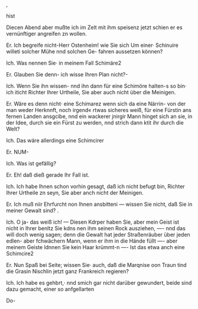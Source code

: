 ,

hist

Diecen Abend aber mußte ich im Zelt mit ihm speisenz
jetzt schien er es vernünftiger angreifen zn wollen.

Er. Ich begreife nicht-Herr Ostenheim! wie Sie sich
Um einer· Schinuire willeti solcher Mühe nnd solchen Ge-
fahren aussetzen können?

Ich. Was nennen Sie· in meinem Fall Schimäre2

Er. Glauben Sie denn- ich wisse Ihren Plan nicht?-

Ich. Wenn Sie ihn wissen- nnd ihn dann für eine
Schimöre halten-s so bin· ich iticht Richter Ihrer Urtheile,
Sie aber auch nicht über die Meinigen.

Er. Wäre es denn nicht· eine Schimarez wenn sich da
eine Närrin- von der man weder Herknnft, noch irgend«
rtwas sicheres weiß, für eine Fürstin ans fernen Landen
ansgcibe, nnd ein wackerer jnirgir Mann hinget sich an sie,
in der Idee, durch sie ein Fürst zu werden, nnd strich dann
ktit ihr durch die Welt?

Ich. Das wäre allerdings eine Schimcirer

Er. NUM-

Ich. Was ist gefällig?

Er. Eh! daß dieß gerade Ihr Fall ist.

Ich. Ich habe Ihnen schon vorhin gesagt, daß ich nicht
befugt bin, Richter Ihrer Urtheile zn seyn, Sie aber anch
nicht der Meinigen.

Er. Ich muß niir Ehrfurcht non Ihnen ansbitteni —
wissen Sie nicht, daß Sie in meiner Gewalt sind? .

Ich. O ja- das weiß ich! — Diesen Kdrper haben
Sie, aber mein Geist ist nicht in Ihrer benltz Sie kdns
nen ihm seinen Rock ausziehen, —- nnd das will doch
wenig sagen; denn die Gewalt hat jeder Straßenräuber
über jeden edlen- aber fchwächern Mann, wenn er ihm in
die Hände füllt —- aber meinem Geiste ldnnen Sie kein
Haar krümmt-n —- Ist das etwa anch eine Schimcire2

Er. Nun Spaß bei Seite; wissen Sie· auch, daß die
Marqnise oon Traun tind die Grasin Nischlin jetzt ganz
Frankreich regieren?

Ich. Ich habe es gehbrt,· nnd smich gar nicht darüber
gewundert, beide sind dazu gemacht, einer so anfgellarten

Do-

